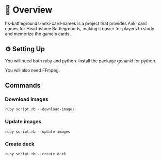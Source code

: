 # 📌 Overview

hs-battlegrounds-anki-card-names is a project that provides Anki card names for Hearthstone Battlegrounds, making it easier for players to study and memorize the game's cards.

## ⚙️ Setting Up

You will need both ruby and python. Install the package genanki for python.

You will also need FFmpeg.

## Commands

### Download images
`ruby script.rb --download-images`

### Update images
`ruby script.rb --update-images`

### Create deck
`ruby script.rb --create-deck`
